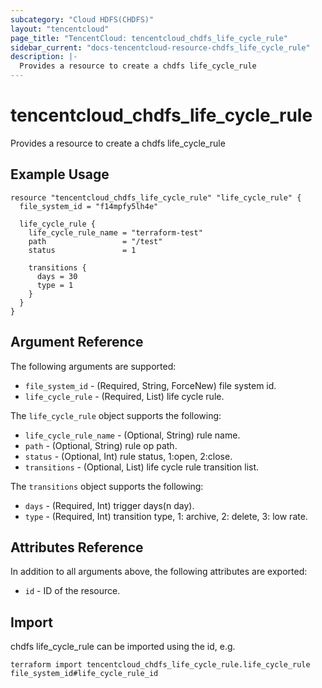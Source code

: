 ```yaml
---
subcategory: "Cloud HDFS(CHDFS)"
layout: "tencentcloud"
page_title: "TencentCloud: tencentcloud_chdfs_life_cycle_rule"
sidebar_current: "docs-tencentcloud-resource-chdfs_life_cycle_rule"
description: |-
  Provides a resource to create a chdfs life_cycle_rule
---
```


# tencentcloud_chdfs_life_cycle_rule

Provides a resource to create a chdfs life_cycle_rule

## Example Usage

```hcl
resource "tencentcloud_chdfs_life_cycle_rule" "life_cycle_rule" {
  file_system_id = "f14mpfy5lh4e"

  life_cycle_rule {
    life_cycle_rule_name = "terraform-test"
    path                 = "/test"
    status               = 1

    transitions {
      days = 30
      type = 1
    }
  }
}
```

## Argument Reference

The following arguments are supported:

* `file_system_id` - (Required, String, ForceNew) file system id.
* `life_cycle_rule` - (Required, List) life cycle rule.

The `life_cycle_rule` object supports the following:

* `life_cycle_rule_name` - (Optional, String) rule name.
* `path` - (Optional, String) rule op path.
* `status` - (Optional, Int) rule status, 1:open, 2:close.
* `transitions` - (Optional, List) life cycle rule transition list.

The `transitions` object supports the following:

* `days` - (Required, Int) trigger days(n day).
* `type` - (Required, Int) transition type, 1: archive, 2: delete, 3: low rate.

## Attributes Reference

In addition to all arguments above, the following attributes are exported:

* `id` - ID of the resource.



## Import

chdfs life_cycle_rule can be imported using the id, e.g.

```
terraform import tencentcloud_chdfs_life_cycle_rule.life_cycle_rule file_system_id#life_cycle_rule_id
```

